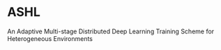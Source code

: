 # ASHL
An Adaptive Multi-stage Distributed Deep Learning Training Scheme for Heterogeneous Environments
